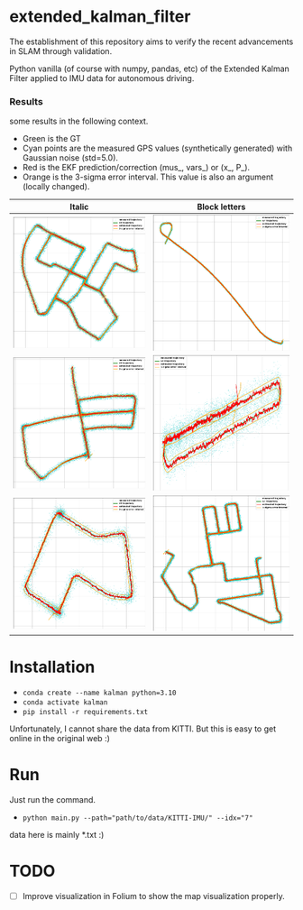 # extended_kalman_filter

The establishment of this repository aims to verify the recent advancements in SLAM through validation.

Python vanilla (of course with numpy, pandas, etc) of the Extended Kalman Filter applied to IMU data for autonomous
driving.

### Results

some results in the following context.

- Green is the GT
- Cyan points are the measured GPS values (synthetically generated) with Gaussian noise (std=5.0).
- Red is the EKF prediction/correction (mus_, vars_) or (x_, P_).
- Orange is the 3-sigma error interval. This value is also an argument (locally changed).

|        Italic        |    Block letters     |
:--------------------:|:--------------------:
 ![](output/map0.png) | ![](output/map1.png) 
 ![](output/map5.png) | ![](output/map6.png) 
 ![](output/map7.png) | ![](output/map8.png) 

# Installation

* `conda create --name kalman python=3.10`
* `conda activate kalman`
* `pip install -r requirements.txt`

Unfortunately, I cannot share the data from KITTI. But this is easy to get online in the original web :)

# Run

Just run the command.

* `python main.py --path="path/to/data/KITTI-IMU/" --idx="7"`

data here is mainly *.txt :)
# TODO

- [ ] Improve visualization in Folium to show the map visualization properly.
